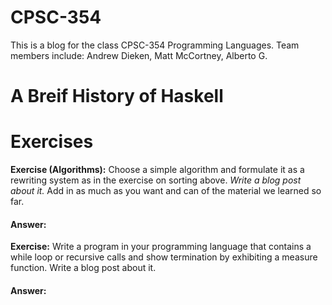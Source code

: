 # CPSC-354
This is a blog for the class CPSC-354 Programming Languages. Team members include: Andrew Dieken, Matt McCortney, Alberto G. 

# A Breif History of Haskell

# Exercises

**Exercise (Algorithms):** Choose a simple algorithm and formulate it as a rewriting system as in the exercise on sorting above. *Write a blog post about it.* Add in as much as you want and can of the material we learned so far.

#### Answer:

**Exercise:** Write a program in your programming language that contains a while loop or recursive calls and show termination by exhibiting a measure function. Write a blog post about it.

#### Answer:
